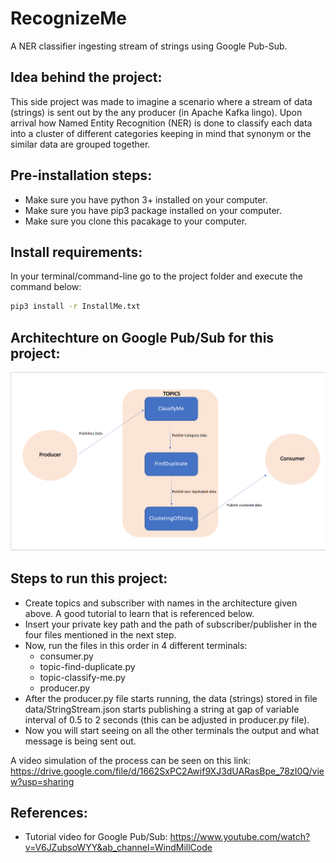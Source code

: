 # RecognizeMe
A NER classifier ingesting stream of strings using Google Pub-Sub. 

## Idea behind the project:
This side project was made to imagine a scenario where a stream of data (strings) is sent out by the any producer (in Apache Kafka lingo). Upon arrival how Named Entity Recognition (NER) is done to classify each data into a cluster of different categories keeping in mind that synonym or the similar data are grouped together.

## Pre-installation steps:
- Make sure you have python 3+ installed on your computer.
- Make sure you have pip3 package installed on your computer.
- Make sure you clone this pacakage to your computer.

## Install requirements: 
In your terminal/command-line go to the project folder and execute the command below:
```bash
pip3 install -r InstallMe.txt 
```

## Architechture on Google Pub/Sub for this project:

![Architechture on Google Pub/Sub for this project](https://github.com/rohilrg/RecognizeMe/blob/main/images/recognizeme_project.png)
## Steps to run this project:
- Create topics and subscriber with names in the architecture given above. A good tutorial to learn that is referenced below.
- Insert your private key path and the path of subscriber/publisher in the four files mentioned in the next step.
- Now, run the files in this order in 4 different terminals:
  - consumer.py 
  - topic-find-duplicate.py
  - topic-classify-me.py
  - producer.py
- After the producer.py file starts running, the data (strings) stored in file data/StringStream.json starts publishing a string at gap of variable interval of 0.5 to 2 seconds (this can be adjusted in producer.py file).
- Now you will start seeing on all the other terminals the output and what message is being sent out. 

A video simulation of the process can be seen on this link:
https://drive.google.com/file/d/1662SxPC2Awif9XJ3dUARasBpe_78zI0Q/view?usp=sharing

## References:
- Tutorial video for Google Pub/Sub: https://www.youtube.com/watch?v=V6JZubsoWYY&ab_channel=WindMillCode
